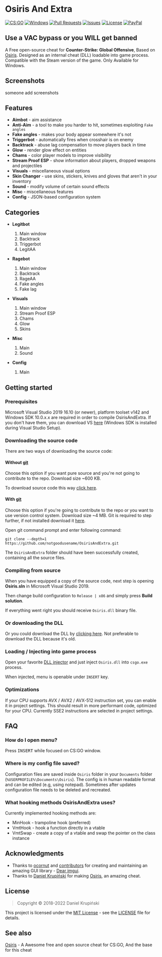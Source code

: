 # Osiris And Extra

[![CS:GO](https://img.shields.io/badge/game-CS%3AGO-green.svg?style=plastic)](https://store.steampowered.com/app/730/CounterStrike_Global_Offensive/) 
[![Windows](https://img.shields.io/badge/platform-Windows-0078d7.svg?style=plastic)](https://en.wikipedia.org/wiki/Microsoft_Windows) 
[![Pull Requests](https://img.shields.io/github/issues-pr/notgoodusename/OsirisAndExtra.svg?style=plastic)](https://github.com/notgoodusename/OsirisAndExtra/pulls)
[![Issues](https://img.shields.io/github/issues/notgoodusename/OsirisAndExtra.svg?style=plastic)](https://github.com/notgoodusename/OsirisAndExtra/issues)
[![License](https://img.shields.io/github/license/notgoodusename/OsirisAndExtra.svg?style=plastic)](LICENSE)
[![PayPal](https://img.shields.io/badge/donate-PayPal-104098.svg?style=plastic&logo=PayPal)](https://paypal.me/DanielK19)

## Use a VAC bypass or you WILL get banned

A Free open-source cheat for **Counter-Strike: Global Offensive**, Based on [Osiris](https://github.com/danielkrupinski/Osiris). Designed as an internal cheat (DLL) loadable into game process. Compatible with the Steam version of the game. Only Available for Windows.

## Screenshots

someone add screenshots

## Features 
* **Aimbot** - aim assistance 
* **Anti-Aim** -  a tool to make you harder to hit, sometimes exploiting `Fake angles`
* **Fake angles** - makes your body appear somewhere it's not
* **Triggerbot** - automatically fires when crosshair is on enemy 
* **Backtrack** - abuse lag compensation to move players back in time 
* **Glow** - render glow effect on entities 
* **Chams** - color player models to improve visibility 
* **Stream Proof ESP** - show information about players, dropped weapons and projectiles 
* **Visuals** - miscellaneous visual options 
* **Skin Changer** - use skins, stickers, knives and gloves that aren't in your inventory
* **Sound** - modify volume of certain sound effects 
* **Misc** - miscellaneous features 
* **Config** - JSON-based configuration system 

## Categories
*   **Legitbot**
     1. Main window
     2. Backtrack
     3. Triggerbot
     4. LegitAA

*   **Ragebot**
     1. Main window
     2. Backtrack
     3. RageAA
     4. Fake angles
     5. Fake lag

*   **Visuals**
     1. Main window
     2. Stream Proof ESP
     3. Chams
     4. Glow
     5. Skins

*   **Misc**
     1. Main
     2. Sound

*   **Config**
    1. Main

## Getting started

### Prerequisites
Microsoft Visual Studio 2019 16.10 (or newer), platform toolset v142 and Windows SDK 10.0.x.x are required in order to compile OsirisAndExtra. If you don't have them, you can download VS [here](https://visualstudio.microsoft.com/) (Windows SDK is installed during Visual Studio Setup).

### Downloading the source code

There are two ways of downloading the source code:

#### Without [git](https://git-scm.com)

Choose this option if you want pure source and you're not going to contribute to the repo. Download size ~600 KB.

To download source code this way [click here](https://github.com/notgoodusename/OsirisAndExtra/archive/main.zip).

#### With [git](https://git-scm.com)

Choose this option if you're going to contribute to the repo or you want to use version control system. Download size ~4 MB. Git is required to step further, if not installed download it [here](https://git-scm.com).

Open git command prompt and enter following command:

    git clone --depth=1 https://github.com/notgoodusename/OsirisAndExtra.git

The `OsirisAndExtra` folder should have been successfully created, containing all the source files.

### Compiling from source

When you have equipped a copy of the source code, next step is opening **Osiris.sln** in Microsoft Visual Studio 2019.

Then change build configuration to `Release | x86` and simply press **Build solution**.

If everything went right you should receive `Osiris.dll`  binary file.

### Or downloading the DLL

Or you could download the DLL by [clicking here](https://github.com/notgoodusename/OsirisAndExtra/releases/latest/download/Osiris.dll).
Not preferable to download the DLL because it's old.

### Loading / Injecting into game process

Open your favorite [DLL injector](https://en.wikipedia.org/wiki/DLL_injection) and just inject `Osiris.dll` into `csgo.exe` process.

When injected, menu is openable under `INSERT` key.

### Optimizations
If your CPU supports AVX / AVX2 / AVX-512 instruction set, you can enable it in project settings. This should result in more performant code, optimized for your CPU. Currently SSE2 instructions are selected in project settings.

## FAQ

### How do I open menu?
Press <kbd>INSERT</kbd> while focused on CS:GO window.

### Where is my config file saved?
Configuration files are saved inside `Osiris` folder in your `Documents` folder (`%USERPROFILE%\Documents\Osiris`). The config is in human readable format and can be edited (e.g, using notepad). Sometimes after updates configuration file needs to be deleted and recreated.

### What hooking methods OsirisAndExtra uses?
Currently implemented hooking methods are:
*   MinHook - trampoline hook (preferred) 
*   VmtHook - hook a function directly in a vtable
*   VmtSwap - create a copy of a vtable and swap the pointer on the class instance

## Acknowledgments

* Thanks to [ocornut](https://github.com/ocornut) and [contributors](https://github.com/ocornut/imgui/graphs/contributors) for creating and maintaining an amazing GUI library - [Dear imgui](https://github.com/ocornut/imgui).
* Thanks to [Daniel Krupiński](https://github.com/danielkrupinski) for making [Osiris](https://github.com/danielkrupinski/Osiris), an amazing cheat.

## License

> Copyright © 2018-2022 Daniel Krupiński

This project is licensed under the [MIT License](https://opensource.org/licenses/mit-license.php) - see the [LICENSE](https://github.com/notgoodusename/OsirisAndExtra/blob/main/LICENSE) file for details.

## See also

[Osiris](https://github.com/danielkrupinski/Osiris) - A Awesome free and open source cheat for CS:GO, And the base for this cheat
